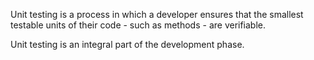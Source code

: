 

Unit testing is a process in which a developer ensures that the smallest testable units of their code - such as methods - are verifiable.

Unit testing is an integral part of the development phase.
